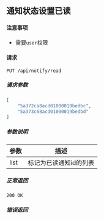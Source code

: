 ## 通知状态设置已读

#### 注意事项

- 需要`user`权限

#### 请求

```
PUT /api/notify/read
```

##### 请求参数

```json
[
    "5a372ca8acd01000019bedbc",
    "5a373c68acd01000019bedbd"
]
```

##### 参数说明

|参数|描述|
|---|---|
|list|标记为已读通知id的列表|

##### 正常返回

```
200 OK
```

##### 错误返回
